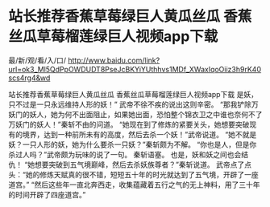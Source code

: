 # 站长推荐香蕉草莓绿巨人黄瓜丝瓜 香蕉丝瓜草莓榴莲绿巨人视频app下载

最/新/观/看/入/口/ http://www.baidu.com/link?url=ok3_Ml5QdPpOWDUDT8PseJcBKYiYUthhvs1MDf_XWaxIqoOiiz3h9rK40scs4rg4&wd


站长推荐香蕉草莓绿巨人黄瓜丝瓜 香蕉丝瓜草莓榴莲绿巨人视频app下载
是妖，只不过是一只永远维持人形的妖！”
    武帝不徐不疾的说出这则辛密。
    “那我铲除万妖门的妖人，她为何不出面阻止，如果她出面，恐怕整个锦衣卫之中谁也奈何不了万妖门的妖人！”秦斩不由的问道。
    “她现在到了修炼的紧要关头，她想要突破现有的境界，达到一种前所未有的高度，然后去杀一个妖！”武帝说道。
    “她不就是妖？一只人形的妖，她为什么要杀一只妖？”秦斩颇为不解。
    “你也是人，但是你杀过人吗？”武帝颇为玩味的说了一句。
    秦斩语塞。
    也是，妖和妖之间也会结仇！
    “她想要突破到五气境巅峰，然后去杀妖族尊者？”秦斩说道。
    武帝点了点头：“她的修炼天赋真的很不错，短短五十年的时光就达到了五气境，开辟了一座道宫。”
    “然后这些年一直北奔西走，收集蕴藏着五行之气的无上神料，用了三十年的时间开辟了四座道宫。”
